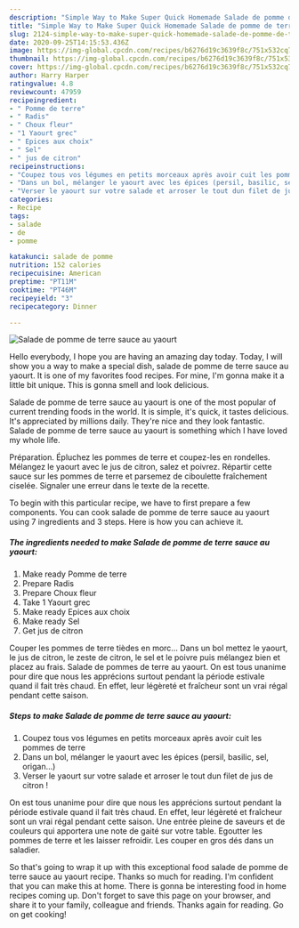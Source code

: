```yaml
---
description: "Simple Way to Make Super Quick Homemade Salade de pomme de terre sauce au yaourt"
title: "Simple Way to Make Super Quick Homemade Salade de pomme de terre sauce au yaourt"
slug: 2124-simple-way-to-make-super-quick-homemade-salade-de-pomme-de-terre-sauce-au-yaourt
date: 2020-09-25T14:15:53.436Z
image: https://img-global.cpcdn.com/recipes/b6276d19c3639f8c/751x532cq70/salade-de-pomme-de-terre-sauce-au-yaourt-photo-principale-de-la-recette.jpg
thumbnail: https://img-global.cpcdn.com/recipes/b6276d19c3639f8c/751x532cq70/salade-de-pomme-de-terre-sauce-au-yaourt-photo-principale-de-la-recette.jpg
cover: https://img-global.cpcdn.com/recipes/b6276d19c3639f8c/751x532cq70/salade-de-pomme-de-terre-sauce-au-yaourt-photo-principale-de-la-recette.jpg
author: Harry Harper
ratingvalue: 4.8
reviewcount: 47959
recipeingredient:
- " Pomme de terre"
- " Radis"
- " Choux fleur"
- "1 Yaourt grec"
- " Epices aux choix"
- " Sel"
- " jus de citron"
recipeinstructions:
- "Coupez tous vos légumes en petits morceaux après avoir cuit les pommes de terre"
- "Dans un bol, mélanger le yaourt avec les épices (persil, basilic, sel, origan...)"
- "Verser le yaourt sur votre salade et arroser le tout dun filet de jus de citron !"
categories:
- Recipe
tags:
- salade
- de
- pomme

katakunci: salade de pomme 
nutrition: 152 calories
recipecuisine: American
preptime: "PT11M"
cooktime: "PT46M"
recipeyield: "3"
recipecategory: Dinner

---
```



![Salade de pomme de terre sauce au yaourt](https://img-global.cpcdn.com/recipes/b6276d19c3639f8c/751x532cq70/salade-de-pomme-de-terre-sauce-au-yaourt-photo-principale-de-la-recette.jpg)

Hello everybody, I hope you are having an amazing day today. Today, I will show you a way to make a special dish, salade de pomme de terre sauce au yaourt. It is one of my favorites food recipes. For mine, I'm gonna make it a little bit unique. This is gonna smell and look delicious.

Salade de pomme de terre sauce au yaourt is one of the most popular of current trending foods in the world. It is simple, it's quick, it tastes delicious. It's appreciated by millions daily. They're nice and they look fantastic. Salade de pomme de terre sauce au yaourt is something which I have loved my whole life.

Préparation. Épluchez les pommes de terre et coupez-les en rondelles. Mélangez le yaourt avec le jus de citron, salez et poivrez. Répartir cette sauce sur les pommes de terre et parsemez de ciboulette fraîchement ciselée. Signaler une erreur dans le texte de la recette.


To begin with this particular recipe, we have to first prepare a few components. You can cook salade de pomme de terre sauce au yaourt using 7 ingredients and 3 steps. Here is how you can achieve it.

<!--inarticleads1-->

##### The ingredients needed to make Salade de pomme de terre sauce au yaourt:

1. Make ready  Pomme de terre
1. Prepare  Radis
1. Prepare  Choux fleur
1. Take 1 Yaourt grec
1. Make ready  Epices aux choix
1. Make ready  Sel
1. Get  jus de citron


Couper les pommes de terre tièdes en morc… Dans un bol mettez le yaourt, le jus de citron, le zeste de citron, le sel et le poivre puis mélangez bien et placez au frais. Salade de pommes de terre au yaourt. On est tous unanime pour dire que nous les apprécions surtout pendant la période estivale quand il fait très chaud. En effet, leur légèreté et fraîcheur sont un vrai régal pendant cette saison. 

<!--inarticleads2-->

##### Steps to make Salade de pomme de terre sauce au yaourt:

1. Coupez tous vos légumes en petits morceaux après avoir cuit les pommes de terre
1. Dans un bol, mélanger le yaourt avec les épices (persil, basilic, sel, origan...)
1. Verser le yaourt sur votre salade et arroser le tout dun filet de jus de citron !


On est tous unanime pour dire que nous les apprécions surtout pendant la période estivale quand il fait très chaud. En effet, leur légèreté et fraîcheur sont un vrai régal pendant cette saison. Une entrée pleine de saveurs et de couleurs qui apportera une note de gaité sur votre table. Egoutter les pommes de terre et les laisser refroidir. Les couper en gros dés dans un saladier. 

So that's going to wrap it up with this exceptional food salade de pomme de terre sauce au yaourt recipe. Thanks so much for reading. I'm confident that you can make this at home. There is gonna be interesting food in home recipes coming up. Don't forget to save this page on your browser, and share it to your family, colleague and friends. Thanks again for reading. Go on get cooking!

